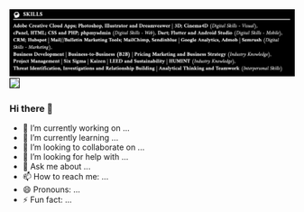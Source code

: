 <kbd>
  <img src="image.jpg" style="border: 1px solid black">
</kbd>

<img src="[image.jpg](https://raw.githubusercontent.com/dbbd59/dbbd59/output/github-contribution-grid-snake-dark.svg)" style="border: 1px solid black">


### Hi there 👋

- 🔭 I’m currently working on ...
- 🌱 I’m currently learning ...
- 👯 I’m looking to collaborate on ...
- 🤔 I’m looking for help with ...
- 💬 Ask me about ...
- 📫 How to reach me: ...
- 😄 Pronouns: ...
- ⚡ Fun fact: ...

